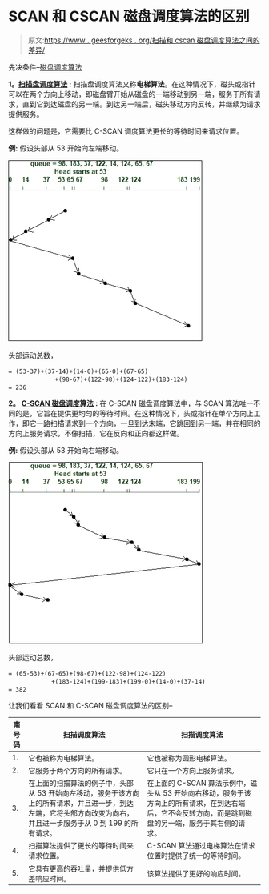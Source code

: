 # SCAN 和 CSCAN 磁盘调度算法的区别

> 原文:[https://www . geesforgeks . org/扫描和 cscan 磁盘调度算法之间的差异/](https://www.geeksforgeeks.org/difference-between-scan-and-cscan-disk-scheduling-algorithms/)

先决条件–[磁盘调度算法](https://www.geeksforgeeks.org/disk-scheduling-algorithms/)

**1。[扫描盘调度算法](https://www.geeksforgeeks.org/scan-elevator-disk-scheduling-algorithms/?ref=rp) :**
扫描盘调度算法又称**电梯算法**。在这种情况下，磁头或指针可以在两个方向上移动，即磁盘臂开始从磁盘的一端移动到另一端，服务于所有请求，直到它到达磁盘的另一端。到达另一端后，磁头移动方向反转，并继续为请求提供服务。

这样做的问题是，它需要比 C-SCAN 调度算法更长的等待时间来请求位置。

**例:**
假设头部从 53 开始向左端移动。

![](img/6d1312027cd1d25ce7490a29dc266c9d.png)

头部运动总数，

```
= (53-37)+(37-14)+(14-0)+(65-0)+(67-65)
             +(98-67)+(122-98)+(124-122)+(183-124)
= 236 
```

**2。 [C-SCAN 磁盘调度算法](https://www.geeksforgeeks.org/c-scan-disk-scheduling-algorithm/) :**
在 C-SCAN 磁盘调度算法中，与 SCAN 算法唯一不同的是，它旨在提供更均匀的等待时间。在这种情况下，头或指针在单个方向上工作，即它一路扫描请求到一个方向，一旦到达末端，它跳回到另一端，并在相同的方向上服务请求，不像扫描，它在反向和正向都这样做。

**例:**
假设头部从 53 开始向右端移动。

![](img/0a481f9d184f3f20d5448224617dba12.png)

头部运动总数，

```
= (65-53)+(67-65)+(98-67)+(122-98)+(124-122)
            +(183-124)+(199-183)+(199-0)+(14-0)+(37-14)
= 382 
```

让我们看看 SCAN 和 C-SCAN 磁盘调度算法的区别–

| 南号码 | 扫描调度算法 | 扫描调度算法 |
| --- | --- | --- |
| 1. | 它也被称为电梯算法。 | 它也被称为圆形电梯算法。 |
| 2. | 它服务于两个方向的所有请求。 | 它只在一个方向上服务请求。 |
| 3. | 在上面的扫描算法的例子中，头部从 53 开始向左移动，服务于该方向上的所有请求，并且进一步，到达左端，它将头部方向改变为向右，并且进一步服务于从 0 到 199 的所有请求。 | 在上面的 C-SCAN 算法示例中，磁头从 53 开始向右移动，服务于该方向上的所有请求，在到达右端后，它不会反转方向，而是跳到磁盘的另一端，服务于其右侧的请求。 |
| 4. | 扫描算法提供了更长的等待时间来请求位置。 | C-SCAN 算法通过电梯算法在请求位置时提供了统一的等待时间。 |
| 5. | 它具有更高的吞吐量，并提供低方差响应时间。 | 该算法提供了更好的响应时间。 |